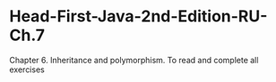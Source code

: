 # Head-First-Java-2nd-Edition-RU-Ch.7
Chapter 6. Inheritance and polymorphism. To read and complete all exercises
